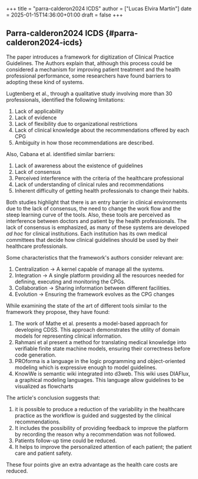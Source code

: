 +++
title = "parra-calderon2024 ICDS"
author = ["Lucas Elvira Martín"]
date = 2025-01-15T14:36:00+01:00
draft = false
+++

## Parra-calderon2024 ICDS {#parra-calderon2024-icds}

The paper introduces a framework for digitization of Clinical Practice
Guidelines. The Authors explain that, although this process could be considered a mechanism
for improving patient treatment and the health professional performance, some
researchers have found barriers to adopting these kind of systems.

Lugtenberg et al., through a qualitative study involving more than 30
professionals, identified the following limitations:

1.  Lack of applicability
2.  Lack of evidence
3.  Lack of flexibility due to organizational restrictions
4.  Lack of clinical knowledge about the recommendations offered by each CPG
5.  Ambiguity in how those recommendations are described.

Also, Cabana et al. identified similar barriers:

1.  Lack of awareness about the existence of guidelines
2.  Lack of consensus
3.  Perceived interference with the criteria of the healthcare professional
4.  Lack of understanding of clinical rules and recommendations
5.  Inherent difficulty of getting health professionals to change their habits.

Both studies highlight that there is an entry barrier in clinical environments
due to the lack of consensus, the need to change the work flow and the steep
learning curve of the tools. Also, these tools are perceived as interference between
doctors and patient by the health professionals. The lack of consensus is
emphasized, as many of these systems are developed _ad hoc_ for clinical
institutions. Each institution has its own medical committees that decide
how clinical guidelines should be used by their healthcare professionals.

Some characteristics that the framework's authors consider relevant are:

1.  Centralization -&gt; A kernel capable of manage all the systems.
2.  Integration -&gt; A single platform providing all the resources needed for
    defining, executing and monitoring the CPGs.
3.  Collaboration -&gt; Sharing information between different facilities.
4.  Evolution -&gt; Ensuring the framework evolves as the CPG changes

While examining the state of the art of different tools similar to the framework
they propose, they have found:

1.  The work of Mathe et al. presents a model-based approach for developing CDSS.
    This approach demonstrates the utility of domain models for representing
    clinical information.
2.  Rahmani et al present a method for translating medical knowledge into
    verifiable finite state machine models, ensuring their correctness before
    code generation.
3.  PROforma is a language in the logic programming and object-oriented modeling
    which is expressive enough to model guidelines.
4.  KnowWe is semantic wiki integrated into d3web. This wiki uses DIAFlux, a
    graphical modeling languages. This language allow guidelines to be visualized
    as flowcharts

The article's conclusion suggests that:

1.  it is possible to produce a reduction of the variability in the healthcare
    practice as the workflow is guided and suggested by the clinical
    recommendations.
2.  It includes the possibility of providing feedback to improve the platform by
    recording the reason why a recommendation was not followed.
3.  Patients follow-up time could be reduced.
4.  It helps to improve the personalized attention of each patient; the patient
    care and patient safety.

These four points give an extra advantage as the health care costs are reduced.
